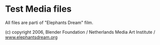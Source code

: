 # Test Media files
All files are partі of "Elephants Dream" film.

(c) copyright 2006, Blender Foundation / Netherlands Media Art Institute / www.elephantsdream.org